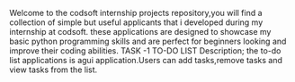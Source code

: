 
Welcome to the codsoft internship projects repository,you will find a collection of simple but useful applicants that i developed during my internship at codsoft.
these applications are designed to showcase my basic python programming skills and are perfect for beginners looking and improve their coding abilities. 
TASK -1
TO-DO LIST
Description; the to-do list applications is agui application.Users can add tasks,remove tasks and view tasks from the list.


